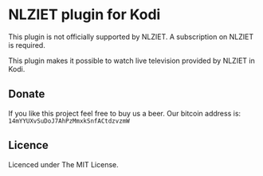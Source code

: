 # NLZIET plugin for Kodi
This plugin is not officially supported by NLZIET.
A subscription on NLZIET is required.

This plugin makes it possible to watch live television provided by NLZIET in Kodi.

## Donate
If you like this project feel free to buy us a beer.
Our bitcoin address is: `14mYYUXvSuDoJ7AhPzMmxkSnfACtdzvzmW`

## Licence
Licenced under The MIT License.
